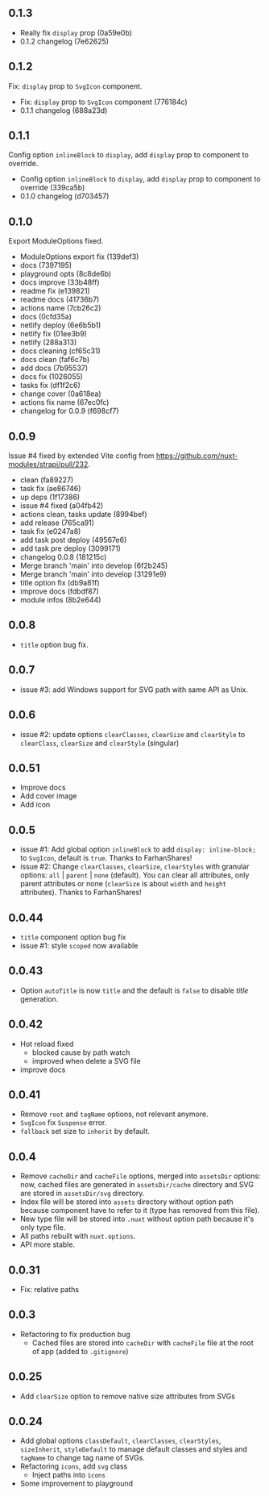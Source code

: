 ## 0.1.3

* Really fix `display` prop (0a59e0b)
* 0.1.2 changelog (7e62625)

## 0.1.2

Fix: `display` prop to `SvgIcon` component.

* Fix: `display` prop to `SvgIcon` component (776184c)
* 0.1.1 changelog (688a23d)

## 0.1.1

Config option `inlineBlock` to `display`, add `display` prop to component to override.

* Config option `inlineBlock` to `display`, add `display` prop to component to override (339ca5b)
* 0.1.0 changelog (d703457)

## 0.1.0

Export ModuleOptions fixed.

* ModuleOptions export fix (139def3)
* docs (7397195)
* playground opts (8c8de6b)
* docs improve (33b48ff)
* readme fix (e139821)
* readme docs (41736b7)
* actions name (7cb26c2)
* docs (0cfd35a)
* netlify deploy (6e6b5b1)
* netlify fix (01ee3b9)
* netlify (288a313)
* docs cleaning (cf65c31)
* docs clean (faf6c7b)
* add docs (7b95537)
* docs fix (1026055)
* tasks fix (df1f2c6)
* change cover (0a618ea)
* actions fix name (67ec0fc)
* changelog for 0.0.9 (f698cf7)

## 0.0.9

Issue #4 fixed by extended Vite config from <https://github.com/nuxt-modules/strapi/pull/232>.

* clean (fa89227)
* task fix (ae86746)
* up deps (1f17386)
* issue #4 fixed (a04fb42)
* actions clean, tasks update (8994bef)
* add release (765ca91)
* task fix (e0247a8)
* add task post deploy (49567e6)
* add task pre deploy (3099171)
* changelog 0.0.8 (181215c)
* Merge branch 'main' into develop (6f2b245)
* Merge branch 'main' into develop (31291e9)
* title option fix (db9a81f)
* improve docs (fdbdf87)
* module infos (8b2e644)

## 0.0.8

* `title` option bug fix.

## 0.0.7

* issue #3: add Windows support for SVG path with same API as Unix.

## 0.0.6

* issue #2: update options `clearClasses`, `clearSize` and `clearStyle` to `clearClass`, `clearSize` and `clearStyle` (singular)

## 0.0.51

* Improve docs
* Add cover image
* Add icon

## 0.0.5

* issue #1: Add global option `inlineBlock` to add `display: inline-block;` to `SvgIcon`, default is `true`. Thanks to FarhanShares!
* issue #2: Change `clearClasses`, `clearSize`, `clearStyles` with granular options: `all` | `parent` | `none` (default). You can clear all attributes, only parent attributes or none (`clearSize` is about `width` and `height` attributes). Thanks to FarhanShares!

## 0.0.44

* `title` component option bug fix
* issue #1: style `scoped` now available

## 0.0.43

* Option `autoTitle` is now `title` and the default is `false` to disable *title* generation.

## 0.0.42

* Hot reload fixed
  * blocked cause by path watch
  * improved when delete a SVG file
* improve docs

## 0.0.41

* Remove `root` and `tagName` options, not relevant anymore.
* `SvgIcon` fix `Suspense` error.
* `fallback` set size to `inherit` by default.

## 0.0.4

* Remove `cacheDir` and `cacheFile` options, merged into `assetsDir` options: now, cached files are generated in `assetsDir/cache` directory and SVG are stored in `assetsDir/svg` directory.
* Index file will be stored into `assets` directory without option path because component have to refer to it (type has removed from this file).
* New type file will be stored into `.nuxt` without option path because it's only type file.
* All paths rebuilt with `nuxt.options`.
* API more stable.

## 0.0.31

* Fix: relative paths

## 0.0.3

* Refactoring to fix production bug
  * Cached files are stored into `cacheDir` with `cacheFile` file at the root of app (added to `.gitignore`)

## 0.0.25

* Add `clearSize` option to remove native size attributes from SVGs

## 0.0.24

* Add global options `classDefault`, `clearClasses`, `clearStyles`, `sizeInherit`, `styleDefault` to manage default classes and styles and `tagName` to change tag name of SVGs.
* Refactoring `icons`, add `svg` class
  * Inject paths into `icons`
* Some improvement to playground

